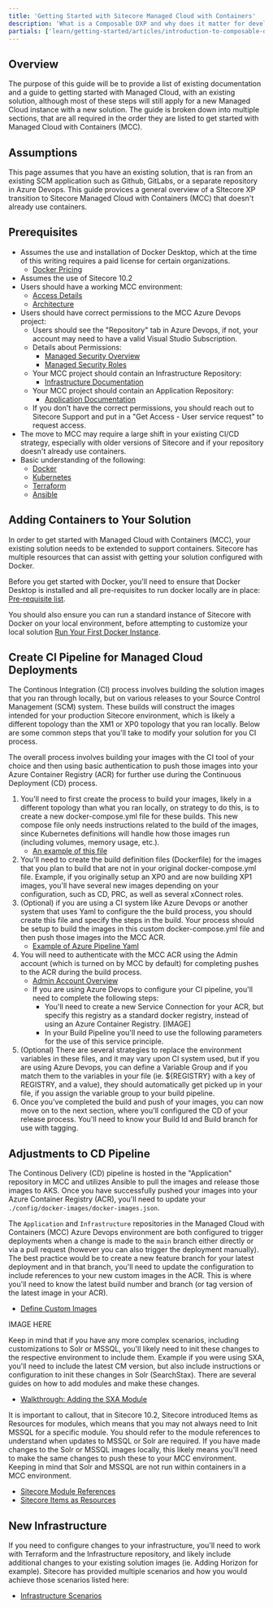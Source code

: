 ```yaml
---
title: 'Getting Started with Sitecore Managed Cloud with Containers'
description: 'What is a Composable DXP and why does it matter for developers? Get started learning about what this term means and how it applies in the world of Sitecore products.'
partials: ['learn/getting-started/articles/introduction-to-composable-dxp']
---
```



## Overview

The purpose of this guide will be to provide a list of existing documentation and a guide to getting started with Managed Cloud, with an existing solution, although most of these steps will still apply for a new Managed Cloud instance with a new solution.  The guide is broken down into multiple sections, that are all required in the order they are listed to get started with Managed Cloud with Containers (MCC).

## Assumptions

This page assumes that you have an existing solution, that is ran from an existing SCM application such as Github, GitLabs, or a separate repository in Azure Devops. This guide provices a general overview of a SItecore XP transition to Sitecore Managed Cloud with Containers (MCC) that doesn't already use containers.

## Prerequisites

- Assumes the use and installation of Docker Desktop, which at the time of this writing requires a paid license for certain organizations.
  - [Docker Pricing](https://www.docker.com/pricing)
- Assumes the use of Sitecore 10.2
- Users should have a working MCC environment:
  - [Access Details]()
  - [Architecture]()
- Users should have correct permissions to the MCC Azure Devops project:
  - Users should see the "Repository" tab in Azure Devops, if not, your account may need to have a valid Visual Studio Subscription.
  - Details about Permissions:
    - [Managed Security Overview](https://doc.sitecore.com/xp/en/developers/102/managed-cloud/managed-cloud-security-overview.html)
    - [Managed Security Roles](https://doc.sitecore.com/xp/en/developers/102/managed-cloud/the-managed-cloud-security-roles.html)
  - Your MCC project should contain an Infrastructure Repository:
    - [Infrastructure Documentation](https://doc.sitecore.com/xp/en/developers/102/managed-cloud/deploying-in-managed-cloud.html#infrastructure_body)
  - Your MCC project should contain an Application Repository:
    - [Application Documentation](https://doc.sitecore.com/xp/en/developers/102/managed-cloud/deploying-in-managed-cloud.html#application_body)
  - If you don't have the correct permissions, you should reach out to Sitecore Support and put in a "Get Access - User service request" to request access.
- The move to MCC may require a large shift in your existing CI/CD strategy, especially with older versions of Sitecore and if your repository doesn't already use containers.
- Basic understanding of the following:
  - [Docker](https://www.sitecore.com/knowledge-center/getting-started/docker-a-quick-overview)
  - [Kubernetes](https://kubernetes.io/docs/tutorials/kubernetes-basics/)
  - [Terraform](https://learn.hashicorp.com/collections/terraform/azure-get-started)
  - [Ansible](https://docs.ansible.com/ansible/latest/user_guide/intro_getting_started.html)

## Adding Containers to Your Solution

In order to get started with Managed Cloud with Containers (MCC), your existing solution needs to be extended to support containers.  Sitecore has multiple resources that can assist with getting your solution configured with Docker.

Before you get started with Docker, you'll need to ensure that Docker Desktop is installed and all pre-requisites to run docker locally are in place: [Pre-requisite list](https://doc.sitecore.com/xp/en/developers/102/managed-cloud/deploying-in-managed-cloud.html).

You should also ensure you can run a standard instance of Sitecore with Docker on your local environment, before attempting to customize your local solution [Run Your First Docker Instance](https://doc.sitecore.com/xp/en/developers/102/developer-tools/run-your-first-sitecore-instance.html).

## Create CI Pipeline for Managed Cloud Deployments

The Continous Integration (CI) process involves building the solution images that you ran through locally, but on various releases to your Source Control Management (SCM) system.  These builds will construct the images intended for your production Sitecore environment, which is likely a different topology than the XM1 or XP0 topology that you ran locally.  Below are some common steps that you'll take to modify your solution for you CI process.

The overall process involves building your images with the CI tool of your choice and then using basic authentication to push those images into your Azure Container Registry (ACR) for further use during the Continuous Deployment (CD) process.

1. You'll need to first create the process to build your images, likely in a different topology than what you ran locally, on strategy to do this, is to create a new docker-compose.yml file for these builds.  This new compose file only needs instructions related to the build of the images, since Kubernetes definitions will handle how those images run (including volumes, memory usage, etc.).
    - [An example of this file](https://github.com/Sitecore/Sitecore.Demo.Platform/blob/main/docker-compose-xp1.build.yml)
2. You'll need to create the build definition files (Dockerfile) for the images that you plan to build that are not in your original docker-compose.yml file.  Example, if you originally setup an XP0 and are now building XP1 images, you'll have several new images depending on your configuration, such as CD, PRC, as well as several xConnect roles.
3. (Optional) if you are using a CI system like Azure Devops or another system that uses Yaml to configure the the build process, you should create this file and specify the steps in the build.  Your process should be setup to build the images in this custom docker-compose.yml file and then push those images into the MCC ACR.
    - [Example of Azure Pipeline Yaml]()
4. You will need to authenticate with the MCC ACR using the Admin account (which is turned on by MCC by default) for completing pushes to the ACR during the build process.
    - [Admin Account Overview]()
    - If you are using Azure Devops to configure your CI pipeline, you'll need to complete the following steps:
        - You'll need to create a new Service Connection for your ACR, but specify this registry as a standard docker registry, instead of using an Azure Container Registry.
          [IMAGE]
        - In your Build Pipeline you'll need to use the following parameters for the use of this service principle.
5. (Optional) There are several strategies to replace the environment variables in these files, and it may vary upon CI system used, but if you are using Azure Devops, you can define a Variable Group and if you match them to the variables in your file (ie. ${REGISTRY} with a key of REGISTRY, and a value), they should automatically get picked up in your file, if you assign the variable group to your build pipeline.
6. Once you've completed the build and push of your images, you can now move on to the next section, where you'll configured the CD of your release process.  You'll need to know your Build Id and Build branch for use with tagging. 

## Adjustments to CD Pipeline
The Continous Delivery (CD) pipeline is hosted in the "Application" repository in MCC and utilizes Ansible to pull the images and release those images to AKS.  Once you have successfully pushed your images into your Azure Container Registry (ACR), you'll need to update your `./config/docker-images/docker-images.json`.

The `Application` and `Infrastructure` repositories in the Managed Cloud with Containers (MCC) Azure Devops environment are both configured to trigger deployments when a change is made to the `main` branch either directly or via a pull request (however you can also trigger the deployment manually).  The best practice would be to create a new feature branch for your latest deployment and in that branch, you'll need to update the configuration to include references to your new custom images in the ACR.  This is where you'll need to know the latest build number and branch (or tag version of the latest image in your ACR).

  - [Define Custom Images](https://doc.sitecore.com/xp/en/developers/102/managed-cloud/configure-managed-cloud.html#add-a-custom-image_body)

  IMAGE HERE

Keep in mind that if you have any more complex scenarios, including customizations to Solr or MSSQL, you'll likely need to init these changes to the respective environment to include them.  Example if you were using SXA, you'll need to include the latest CM version, but also include instructions or configuration to init these changes in Solr (SearchStax).  There are several guides on how to add modules and make these changes.

  - [Walkthrough: Adding the SXA Module](https://doc.sitecore.com/xp/en/developers/102/managed-cloud/walkthrough--adding-the-sxa-module.html)

It is important to callout, that in Sitecore 10.2, Sitecore introduced Items as Resources for modules, which means that you may not always need to Init MSSQL for a specific module.  You should refer to the module references to understand when updates to MSSQL or Solr are required.  If you have made changes to the Solr or MSSQL images locally, this likely means you'll need to make the same changes to push these to your MCC environment.  Keeping in mind that Solr and MSSQL are not run within containers in a MCC environment.

  - [Sitecore Module References](https://doc.sitecore.com/xp/en/developers/102/developer-tools/sitecore-module-reference.html )
  - [Sitecore Items as Resources](https://community.sitecore.com/community?id=community_blog&sys_id=52751abc1bd44110b8954371b24bcb31)

## New Infrastructure

If you need to configure changes to your infrastructure, you'll need to work with Terraform and the Infrastructure repository, and likely include additional changes to your existing solution images (ie. Adding Horizon for example).  Sitecore has provided multiple scenarios and how you would achieve those scenarios listed here:

  - [Infrastructure Scenarios](https://doc.sitecore.com/xp/en/developers/102/managed-cloud/configure-managed-cloud.html)